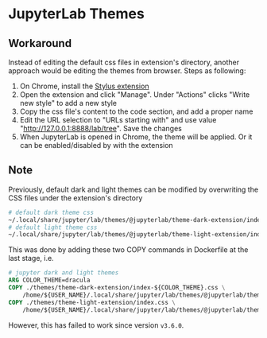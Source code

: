 # JupyterLab Themes

## Workaround

Instead of editing the default css files in extension's directory, another approach would be editing the themes from browser. Steps as following: 

1. On Chrome, install the [Stylus extension](https://chrome.google.com/webstore/detail/stylus/clngdbkpkpeebahjckkjfobafhncgmne?hl=en)
2. Open the extension and click "Manage". Under "Actions" clicks "Write new style" to add a new style
3. Copy the css file's content to the code section, and add a proper name
4. Edit the URL selection to "URLs starting with" and use value "http://127.0.0.1:8888/lab/tree". Save the changes
5. When JupyterLab is opened in Chrome, the theme will be applied. Or it can be enabled/disabled by with the extension

## Note

Previously, default dark and light themes can be modified by overwriting the CSS files under the extension's directory

```bash
# default dark theme css
~/.local/share/jupyter/lab/themes/@jupyterlab/theme-dark-extension/index.css
# default light theme css
~/.local/share/jupyter/lab/themes/@jupyterlab/theme-light-extension/index.css
```

This was done by adding these two COPY commands in Dockerfile at the last stage, i.e.

```dockerfile
# jupyter dark and light themes
ARG COLOR_THEME=dracula 
COPY ./themes/theme-dark-extension/index-${COLOR_THEME}.css \
    /home/${USER_NAME}/.local/share/jupyter/lab/themes/@jupyterlab/theme-dark-extension/index.css
COPY ./themes/theme-light-extension/index.css \
    /home/${USER_NAME}/.local/share/jupyter/lab/themes/@jupyterlab/theme-light-extension/index.css
```

However, this has failed to work since version `v3.6.0`.

